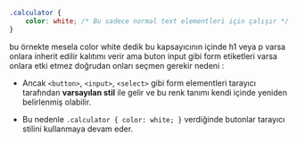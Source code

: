 
```css
.calculator {
    color: white; /* Bu sadece normal text elementleri için çalışır */
}
```

bu örnekte mesela color white dedik bu kapsayıcının içinde h1 veya p  varsa onlara inherit edilir kalıtımı verir ama buton input gibi form etiketleri varsa onlara etki etmez doğrudan onları seçmen gerekir nedeni :

- Ancak `<button>`, `<input>`, `<select>` gibi form elementleri tarayıcı tarafından **varsayılan stil** ile gelir ve bu renk tanımı kendi içinde yeniden belirlenmiş olabilir.
    
- Bu nedenle `.calculator { color: white; }` verdiğinde butonlar tarayıcı stilini kullanmaya devam eder.